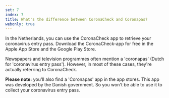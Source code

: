 ```yaml
---
set: 7
index: 7
title: What's the difference between CoronaCheck and Coronapas?
webonly: true
---
```

In the Netherlands, you can use the CoronaCheck app to retrieve your coronavirus entry pass. Download the CoronaCheck-app for free in the Apple App Store and the Google Play Store.

Newspapers and television programmes often mention a 'coronapas' (Dutch for 'coronavirus entry pass'). However, in most of these cases, they're actually referring to CoronaCheck.

**Please note:** you'll also find a 'Coronapas' app in the app stores. This app was developed by the Danish government. So you won't be able to use it to collect your coronavirus entry pass.

